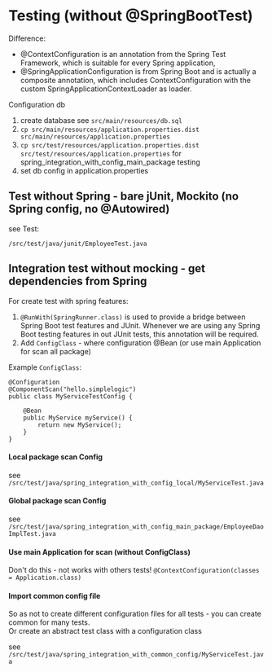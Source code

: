 # Testing (without @SpringBootTest)

Difference: 
- @ContextConfiguration is an annotation from the Spring Test Framework, which is suitable for every Spring application, 
- @SpringApplicationConfiguration is from Spring Boot and is actually a composite annotation, which includes ContextConfiguration with the custom SpringApplicationContextLoader as loader.

Configuration db

1. create database see `src/main/resources/db.sql`
2. `cp src/main/resources/application.properties.dist src/main/resources/application.properties`
3. `cp src/test/resources/application.properties.dist src/test/resources/application.properties` for spring_integration_with_config_main_package testing
4. set db config in application.properties

## Test without Spring - bare jUnit, Mockito (no Spring config, no @Autowired)

see Test:
```
/src/test/java/junit/EmployeeTest.java
```

## Integration test without mocking - get dependencies from Spring

For create test with spring features:
1. `@RunWith(SpringRunner.class)` is used to provide a bridge between Spring Boot test features and JUnit. Whenever we are using any Spring Boot testing features in out JUnit tests, this annotation will be required.
2. Add `ConfigClass` - where configuration @Bean (or use main Application for scan all package)

Example `ConfigClass`:
```
@Configuration
@ComponentScan("hello.simplelogic")
public class MyServiceTestConfig {

    @Bean
    public MyService myService() {
        return new MyService();
    }
}
```

#### Local package scan Config

see `/src/test/java/spring_integration_with_config_local/MyServiceTest.java`

#### Global package scan Config

see `/src/test/java/spring_integration_with_config_main_package/EmployeeDaoImplTest.java`

#### Use main Application for scan (without ConfigClass)

Don't do this - not works with others tests!
`@ContextConfiguration(classes = Application.class)`

#### Import common config file 

So as not to create different configuration files for all tests - you can create common for many tests.   
Or create an abstract test class with a configuration class

see `/src/test/java/spring_integration_with_common_config/MyServiceTest.java`